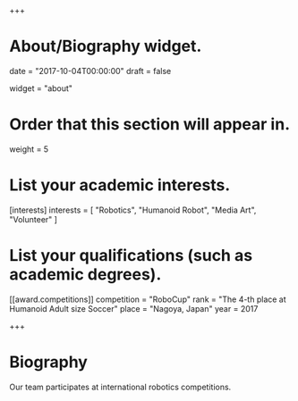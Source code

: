 +++
# About/Biography widget.

date = "2017-10-04T00:00:00"
draft = false

widget = "about"

# Order that this section will appear in.
weight = 5

# List your academic interests.
[interests]
  interests = [
    "Robotics",
    "Humanoid Robot",
    "Media Art",
    "Volunteer"
  ]

# List your qualifications (such as academic degrees).
[[award.competitions]]
  competition = "RoboCup"
  rank = "The 4-th place at Humanoid Adult size Soccer"
  place = "Nagoya, Japan"
  year = 2017

+++

# Biography

Our team participates at international robotics competitions.
